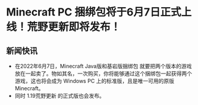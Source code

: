# Minecraft PC 捆绑包将于6月7日正式上线！荒野更新即将发布！
## 新闻快讯
* 在2022年6月7日，Minecraft Java版和基岩版捆绑包 就要把两个版本的游戏放在一起卖了。物如其名，一次购买，你将能够通过这个捆绑包一起获得两个游戏，这也将会成为 Windows PC 上的标准版，且是唯一可用的原版 Minecraft。
* 同时 1.19荒野更新 的正式版也会发布。